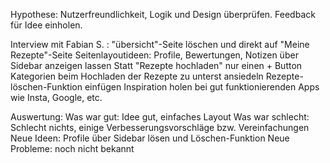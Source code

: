 Hypothese: Nutzerfreundlichkeit, Logik und Design überprüfen. Feedback für Idee einholen.

Interview mit Fabian S. :
"übersicht"-Seite löschen und direkt auf "Meine Rezepte"-Seite
Seitenlayoutideen: Profile, Bewertungen, Notizen über Sidebar anzeigen lassen
Statt "Rezepte hochladen" nur einen + Button
Kategorien beim Hochladen der Rezepte zu unterst ansiedeln
Rezepte-löschen-Funktion einfügen
Inspiration holen bei gut funktionierenden Apps wie Insta, Google, etc.

Auswertung:
Was war gut: Idee gut, einfaches Layout
Was war schlecht: Schlecht nichts, einige Verbesserungsvorschläge bzw. Vereinfachungen
Neue Ideen: Profile über Sidebar lösen und Löschen-Funktion
Neue Probleme: noch nicht bekannt